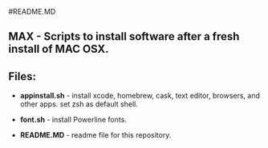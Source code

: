 #README.MD

## MAX - Scripts to install software after a fresh install of MAC OSX.

## Files:

* **appinstall.sh** - install xcode, homebrew, cask, text editor, browsers, and other apps. set zsh as default shell.

* **font.sh** - install Powerline fonts.

* **README.MD** - readme file for this repository.
